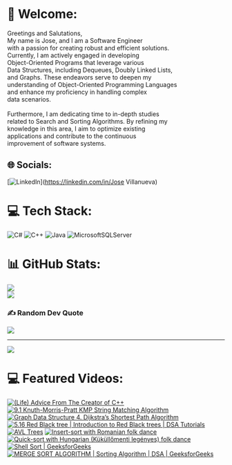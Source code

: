 # 👋 Welcome:
Greetings and Salutations,<br>My name is Jose, and I am a Software Engineer<br> with a passion for creating robust and efficient solutions. <br>Currently, I am actively engaged in developing <br>Object-Oriented Programs that leverage various <br>Data Structures, including Dequeues, Doubly Linked Lists, <br>and Graphs. These endeavors serve to deepen my <br>understanding of Object-Oriented Programming Languages <br>and enhance my proficiency in handling complex <br>data scenarios.<br><br>Furthermore, I am dedicating time to in-depth studies<br> related to Search and Sorting Algorithms. By refining my <br>knowledge in this area, I aim to optimize existing <br>applications and contribute to the continuous <br>improvement of software systems.


## 🌐 Socials:
[![LinkedIn](https://img.shields.io/badge/LinkedIn-%230077B5.svg?logo=linkedin&logoColor=white)](https://linkedin.com/in/Jose Villanueva) 

# 💻 Tech Stack:
![C#](https://img.shields.io/badge/c%23-%23239120.svg?style=for-the-badge&logo=csharp&logoColor=white) ![C++](https://img.shields.io/badge/c++-%2300599C.svg?style=for-the-badge&logo=c%2B%2B&logoColor=white) ![Java](https://img.shields.io/badge/java-%23ED8B00.svg?style=for-the-badge&logo=openjdk&logoColor=white) ![MicrosoftSQLServer](https://img.shields.io/badge/Microsoft%20SQL%20Server-CC2927?style=for-the-badge&logo=microsoft%20sql%20server&logoColor=white)
# 📊 GitHub Stats:
![](https://github-readme-stats.vercel.app/api?username=JoseAVillanueva&theme=kacho_ga&hide_border=false&include_all_commits=false&count_private=false)<br/>
![](https://github-profile-trophy.vercel.app/?username=JoseAVillanueva&theme=chalk&no-frame=false&no-bg=true&margin-w=4)

### ✍️ Random Dev Quote
![](https://quotes-github-readme.vercel.app/api?type=vetical&theme=radical)

---
[![](https://visitcount.itsvg.in/api?id=JoseAVillanueva&icon=2&color=2)](https://visitcount.itsvg.in)
# 💻 Featured Videos:
[![(Life) Advice From The Creator of C++](https://ytcards.demolab.com/?id=-QxI-RP6-HM&title=(Life)+Advice+From+The+Creator+of+C++&lang=en&timestamp=1692853200&background_color=%230d1117&title_color=%23ffffff&stats_color=%23dedede&max_title_lines=1&width=250&border_radius=5&duration=197 "(Life) Advice From The Creator of C++")](https://www.youtube.com/watch?v=-QxI-RP6-HM)
[![9.1 Knuth-Morris-Pratt KMP String Matching Algorithm](https://ytcards.demolab.com/?id=V5-7GzOfADQ&title=9.1+Knuth-Morris-Pratt+KMP+String+Matching+Algorithm&lang=en&timestamp=1692853200&background_color=%230d1117&title_color=%23ffffff&stats_color=%23dedede&max_title_lines=1&width=250&border_radius=5&duration=1135 "9.1 Knuth-Morris-Pratt KMP String Matching Algorithm")](https://www.youtube.com/watch?v=V5-7GzOfADQ)
[![Graph Data Structure 4. Dijkstra’s Shortest Path Algorithm](https://ytcards.demolab.com/?id=pVfj6mxhdMw&title=Graph+Data+Structure+4.+Dijkstra’s+Shortest+Path+Algorithm&lang=en&timestamp=1462597200&background_color=%230d1117&title_color=%23ffffff&stats_color=%23dedede&max_title_lines=1&width=250&border_radius=5&duration=651 "Graph Data Structure 4. Dijkstra’s Shortest Path Algorithm")](https://www.youtube.com/watch?v=pVfj6mxhdMw)
[![5.16 Red Black tree | Introduction to Red Black trees | DSA Tutorials](https://ytcards.demolab.com/?id=3RQtq7PDHog&title=5.16+Red+Black+tree+|+Introduction+to+Red+Black+trees+|+DSA+Tutorials&lang=en&timestamp=1571893200&background_color=%230d1117&title_color=%23ffffff&stats_color=%23dedede&max_title_lines=1&width=250&border_radius=5&duration=1979 "5.16 Red Black tree | Introduction to Red Black trees | DSA Tutorials")](https://www.youtube.com/watch?v=3RQtq7PDHog)
[![AVL Trees](https://ytcards.demolab.com/?id=IGd7yIcxL6U&title=AVL+Trees&lang=en&timestamp=1498194000&background_color=%230d1117&title_color=%23ffffff&stats_color=%23dedede&max_title_lines=1&width=250&border_radius=5&duration=343 "AVL Trees")](https://www.youtube.com/watch?v=IGd7yIcxL6U)
[![Insert-sort with Romanian folk dance](https://ytcards.demolab.com/?id=ROalU379l3U&t=3s&title=Insert-sort+with+Romanian+folk+dance&lang=en&timestamp=1498194000&background_color=%230d1117&title_color=%23ffffff&stats_color=%23dedede&max_title_lines=1&width=250&border_radius=5&duration=243 "Insert-sort with Romanian folk dance")](https://www.youtube.com/watch?v=ROalU379l3U&t=3s)
[![Quick-sort with Hungarian (Küküllőmenti legényes) folk dance](https://ytcards.demolab.com/?id=ywWBy6J5gz8&title=Quick-sort+with+Hungarian+(Küküllőmenti+legényes)+folk+dance&lang=en&timestamp=1304312400&background_color=%230d1117&title_color=%23ffffff&stats_color=%23dedede&max_title_lines=1&width=250&border_radius=5&duration=414 "Quick-sort with Hungarian (Küküllőmenti legényes) folk dance")](https://www.youtube.com/watch?v=ywWBy6J5gz8)
[![Shell Sort | GeeksforGeeks](https://ytcards.demolab.com/?id=SHcPqUe2GZM&title=Shell+Sort+|+GeeksforGeeks&lang=en&timestamp=1474693200&background_color=%230d1117&title_color=%23ffffff&stats_color=%23dedede&max_title_lines=1&width=250&border_radius=5&duration=114 "Shell Sort | GeeksforGeeks")](https://www.youtube.com/watch?v=SHcPqUe2GZM)
[![MERGE SORT ALGORITHM | Sorting Algorithm | DSA | GeeksforGeeks](https://ytcards.demolab.com/?id=JSceec-wEyw&title=MERGE+SORT+ALGORITHM+|+Sorting+Algorithm+|+DSA+|+GeeksforGeeks&lang=en&timestamp=1474693200&background_color=%230d1117&title_color=%23ffffff&stats_color=%23dedede&max_title_lines=1&width=250&border_radius=5&duration=98 "MERGE SORT ALGORITHM | Sorting Algorithm | DSA | GeeksforGeeks")](https://www.youtube.com/watch?v=JSceec-wEyw)
<!-- Proudly created with GPRM ( https://gprm.itsvg.in ) -->
